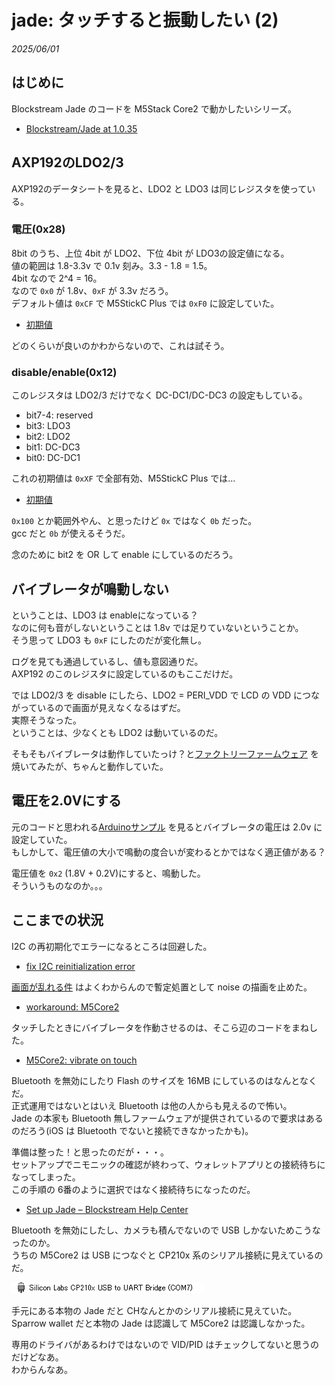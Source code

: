 # jade: タッチすると振動したい (2)

_2025/06/01_

## はじめに

Blockstream Jade のコードを M5Stack Core2 で動かしたいシリーズ。

* [Blockstream/Jade at 1.0.35](https://github.com/Blockstream/Jade/tree/1.0.35)

## AXP192のLDO2/3

AXP192のデータシートを見ると、LDO2 と LDO3 は同じレジスタを使っている。  

### 電圧(0x28)

8bit のうち、上位 4bit が LDO2、下位 4bit が LDO3の設定値になる。  
値の範囲は 1.8-3.3v で 0.1v 刻み。3.3 - 1.8 = 1.5。  
4bit なので 2^4 = 16。  
なので `0x0` が 1.8v、`0xF` が 3.3v だろう。  
デフォルト値は `0xCF` で M5StickC Plus では `0xF0` に設定していた。

* [初期値](https://github.com/Blockstream/Jade/blob/1.0.35/main/power/m5stickcplus.inc#L174-L175)

どのくらいが良いのかわからないので、これは試そう。

### disable/enable(0x12)

このレジスタは LDO2/3 だけでなく DC-DC1/DC-DC3 の設定もしている。  

* bit7-4: reserved
* bit3: LDO3
* bit2: LDO2
* bit1: DC-DC3
* bit0: DC-DC1

これの初期値は `0xXF` で全部有効、M5StickC Plus では...

* [初期値](https://github.com/Blockstream/Jade/blob/1.0.35/main/power/m5stickcplus.inc#L182)

`0x100` とか範囲外やん、と思ったけど `0x` ではなく `0b` だった。  
gcc だと `0b` が使えるそうだ。

念のために bit2 を OR して enable にしているのだろう。

## バイブレータが鳴動しない

ということは、LDO3 は enableになっている？  
なのに何も音がしないということは 1.8v では足りていないということか。  
そう思って LDO3 も `0xF` にしたのだが変化無し。

ログを見ても通過しているし、値も意図通りだ。  
AXP192 のこのレジスタに設定しているのもここだけだ。

では LDO2/3 を disable にしたら、LDO2 = PERI_VDD で LCD の VDD につながっているので画面が見えなくなるはずだ。  
実際そうなった。  
ということは、少なくとも LDO2 は動いているのだ。

そもそもバイブレータは動作していたっけ？と[ファクトリーファームウェア](https://docs.m5stack.com/en/guide/restore_factory/m5core2) を焼いてみたが、ちゃんと動作していた。  

## 電圧を2.0Vにする

元のコードと思われる[Arduinoサンプル](https://github.com/m5stack/M5Core2/blob/0134dd3a38cfd335a1ec39da2c149f88baf54326/src/AXP192.cpp#L38) を見るとバイブレータの電圧は 2.0v に設定していた。  
もしかして、電圧値の大小で鳴動の度合いが変わるとかではなく適正値がある？

電圧値を `0x2` (1.8V + 0.2V)にすると、鳴動した。  
そういうものなのか。。。

## ここまでの状況

I2C の再初期化でエラーになるところは回避した。

* [fix I2C reinitialization error](https://github.com/hirokuma/Jade-Core2/commit/0c5e392fd59cc12529fdce5ba4a113b8852a00f5)

[画面が乱れる件](20250531-m5.md) はよくわからんので暫定処置として noise の描画を止めた。

* [workaround: M5Core2](https://github.com/hirokuma/Jade-Core2/commit/64794ab075c72f35296d86583b42dd2b4c65f83e)

タッチしたときにバイブレータを作動させるのは、そこら辺のコードをまねした。

* [M5Core2: vibrate on touch](https://github.com/hirokuma/Jade-Core2/commit/3d71cb1ebaebad89874c5468e853e0f7656efd73)

Bluetooth を無効にしたり Flash のサイズを 16MB にしているのはなんとなくだ。  
正式運用ではないとはいえ Bluetooth は他の人からも見えるので怖い。  
Jade の本家も Bluetooth 無しファームウェアが提供されているので要求はあるのだろう(iOS は Bluetooth でないと接続できなかったかも)。

準備は整った！と思ったのだが・・・。  
セットアップでニモニックの確認が終わって、ウォレットアプリとの接続待ちになってしまった。  
この手順の 6番のように選択ではなく接続待ちになったのだ。

* [Set up Jade – Blockstream Help Center](https://help.blockstream.com/hc/en-us/articles/19629901272345-Set-up-Jade)

Bluetooth を無効にしたし、カメラも積んでないので USB しかないためこうなったのか。  
うちの M5Core2 は USB につなぐと CP210x 系のシリアル接続に見えているのだ。

![image](images/20250601a-1.png)

手元にある本物の Jade だと CHなんとかのシリアル接続に見えていた。  
Sparrow wallet だと本物の Jade は認識して M5Core2 は認識しなかった。

専用のドライバがあるわけではないので VID/PID はチェックしてないと思うのだけどなあ。  
わからんなあ。
